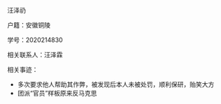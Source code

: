 汪泽礽 

户籍：安徽铜陵

学号：2020214830

相关联系人：汪泽霖

相关事迹：

- 多次要求他人帮助其作弊，被发现后本人未被处罚，顺利保研，贻笑大方
- 团派“官员”样板原来反马克思


